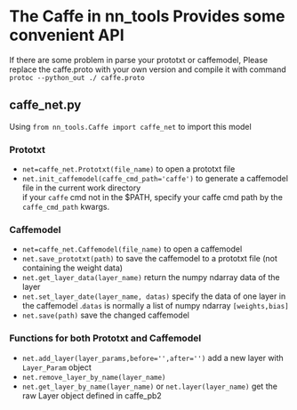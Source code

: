 # The Caffe in nn_tools Provides some convenient API

If there are some problem in parse your prototxt or caffemodel, Please replace
the caffe.proto with your own version and compile it with command
`protoc --python_out ./ caffe.proto`

## caffe_net.py

Using `from nn_tools.Caffe import caffe_net` to import this model

### Prototxt

+ `net=caffe_net.Prototxt(file_name)` to open a prototxt file
+ `net.init_caffemodel(caffe_cmd_path='caffe')` to generate a caffemodel file in the current work directory \
  if your `caffe` cmd not in the $PATH, specify your caffe cmd path by the `caffe_cmd_path` kwargs.

### Caffemodel

+ `net=caffe_net.Caffemodel(file_name)` to open a caffemodel
+ `net.save_prototxt(path)` to save the caffemodel to a prototxt file (not containing the weight data)
+ `net.get_layer_data(layer_name)` return the numpy ndarray data of the layer
+ `net.set_layer_date(layer_name, datas)` specify the data of one layer in the caffemodel .`datas` is normally a list of
  numpy ndarray `[weights,bias]`
+ `net.save(path)` save the changed caffemodel

### Functions for both Prototxt and Caffemodel

+ `net.add_layer(layer_params,before='',after='')` add a new layer with `Layer_Param` object
+ `net.remove_layer_by_name(layer_name)`
+ `net.get_layer_by_name(layer_name)` or `net.layer(layer_name)` get the raw Layer object defined in caffe_pb2
